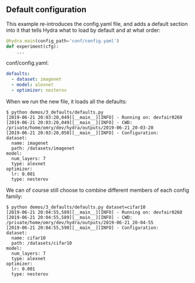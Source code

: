 ## Default configuration
This example re-introduces the config.yaml file, and adds a default section into it that tells
Hydra what to load by default and at what order:

```python
@hydra.main(config_path='conf/config.yaml')
def experiment(cfg):
    ...
```

conf/config.yaml:
```yaml
defaults:
  - dataset: imagenet
  - model: alexnet
  - optimizer: nesterov
```

When we run the new file, it loads all the defaults:
```text
$ python demos/3_defaults/defaults.py
[2019-06-21 20:03:20,049][__main__][INFO] - Running on: devfair0260
[2019-06-21 20:03:20,049][__main__][INFO] - CWD: /private/home/omry/dev/hydra/outputs/2019-06-21_20-03-20
[2019-06-21 20:03:20,050][__main__][INFO] - Configuration:
dataset:
  name: imagenet
  path: /datasets/imagenet
model:
  num_layers: 7
  type: alexnet
optimizer:
  lr: 0.001
  type: nesterov
```

We can of course still choose to combine different members of each config family:
```text
$ python demos/3_defaults/defaults.py dataset=cifar10
[2019-06-21 20:04:55,589][__main__][INFO] - Running on: devfair0260
[2019-06-21 20:04:55,589][__main__][INFO] - CWD: /private/home/omry/dev/hydra/outputs/2019-06-21_20-04-55
[2019-06-21 20:04:55,590][__main__][INFO] - Configuration:
dataset:
  name: cifar10
  path: /datasets/cifar10
model:
  num_layers: 7
  type: alexnet
optimizer:
  lr: 0.001
  type: nesterov
```